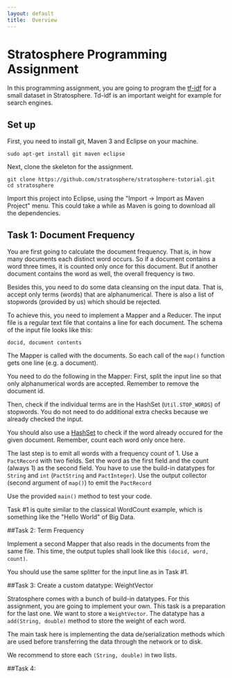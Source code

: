 ```yaml
--- 
layout: default 
title:  Overview
---
```


# Stratosphere Programming Assignment

In this programming assignment, you are going to program the [tf-idf](http://en.wikipedia.org/wiki/Tf%E2%80%93idf) for a small dataset in Stratosphere. Td-idf is an important weight for example for search engines.

## Set up

First, you need to install git, Maven 3 and Eclipse on your machine.

```
sudo apt-get install git maven eclipse
```

Next, clone the skeleton for the assignment.
```
git clone https://github.com/stratosphere/stratosphere-tutorial.git
cd stratosphere
```

Import this project into Eclipse, using the "Import -> Import as Maven Project" menu.
This could take a while as Maven is going to download all the dependencies.


## Task 1: Document Frequency

You are first going to calculate the document frequency. That is, in how many documents each distinct word occurs.
So if a document contains a word three times, it is counted only once for this document. But if another document contains the word as well, the overall frequency is two.

Besides this, you need to do some data cleansing on the input data. That is, accept only terms (words) that are alphanumerical. There is also a list of stopwords (provided by us) which should be rejected.

To achieve this, you need to implement a Mapper and a Reducer. The input file is a regular text file that contains a line for each document.
The schema of the input file looks like this:
```
docid, document contents
```
The Mapper is called with the documents. So each call of the `map()` function gets one line (e.g. a document).

You need to do the following in the Mapper: First, split the input line so that only alphanumerical words are accepted. Remember to remove the document id. 

Then, check if the individual terms are in the HashSet (`Util.STOP_WORDS`) of stopwords. You do not need to do additional extra checks because we already checked the input.

You should also use a [HashSet](http://docs.oracle.com/javase/7/docs/api/java/util/HashSet.html) to check if the word already occured for the given document. Remember, count each word only once here.

The last step is to emit all words with a frequency count of 1. Use a `PactRecord` with two fields. Set the word as the first field and the count (always 1) as the second field.
You have to use the build-in datatypes for `String` and `int` (`PactString` and `PactInteger`).
Use the output collector (second argument of `map()`) to emit the `PactRecord`


Use the provided `main()` method to test your code.


Task #1 is quite similar to the classical WordCount example, which is something like the "Hello World" of Big Data.

##Task 2: Term Frequency

Implement a second Mapper that also reads in the documents from the same file. 
This time, the output tuples shall look like this `(docid, word, count)`.

You should use the same splitter for the input line as in Task #1.


##Task 3: Create a custom datatype: WeightVector

Stratosphere comes with a bunch of build-in datatypes. For this assignment, you are going to implement your own. This task is a preparation for the last one. We want to store a `WeightVector`.
The datatype has a `add(String, double)` method to store the weight of each word.

The main task here is implementing the data de/serialization methods which are used before transferring the data through the network or to disk.

We recommend to store each `(String, double)` in two lists.

##Task 4:








